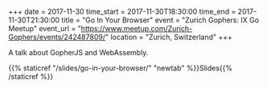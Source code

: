 +++
date = 2017-11-30
time_start = 2017-11-30T18:30:00
time_end = 2017-11-30T21:30:00
title = "Go In Your Browser"
event = "Zurich Gophers: IX Go Meetup"
event_url = "https://www.meetup.com/Zurich-Gophers/events/242487809/"
location = "Zurich, Switzerland"
+++

A talk about GopherJS and WebAssembly.

{{% staticref "/slides/go-in-your-browser/" "newtab" %}}Slides{{% /staticref %}}
